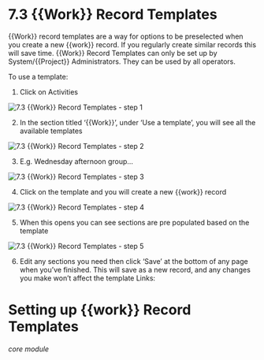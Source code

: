# 7.3 {{Work}} Record Templates


{{Work}} record templates are a way for options to be preselected when you create a new {{work}} record.
If you regularly create similar records this will save time.
{{Work}} Record Templates can only be set up by System/{{Project}} Administrators.
They can be used by all operators.

To use a template:

1. Click on Activities

![7.3 {{Work}} Record Templates - step 1](7.3_Work_Record_Templates_im_1.png)

2. In the section titled ‘{{Work}}’, under ‘Use a template’, you will see all the available templates

![7.3 {{Work}} Record Templates - step 2](7.3_Work_Record_Templates_im_2.png)

3. E.g. Wednesday afternoon group…

![7.3 {{Work}} Record Templates - step 3](7.3_Work_Record_Templates_im_3.png)

4. Click on the template and you will create a new {{work}} record

![7.3 {{Work}} Record Templates - step 4](7.3_Work_Record_Templates_im_4.png)

5. When this opens you can see sections are pre populated based on the template

![7.3 {{Work}} Record Templates - step 5](7.3_Work_Record_Templates_im_5.png)

6. Edit any sections you need then click ‘Save’ at the bottom of any page when you’ve finished. This will save as a new record, and any changes you make won’t affect the template
Links:
# Setting up {{work}} Record Templates


###### core module